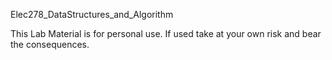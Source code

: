 Elec278_DataStructures_and_Algorithm

This Lab Material is for personal use. If used take at your own risk and bear the consequences.
